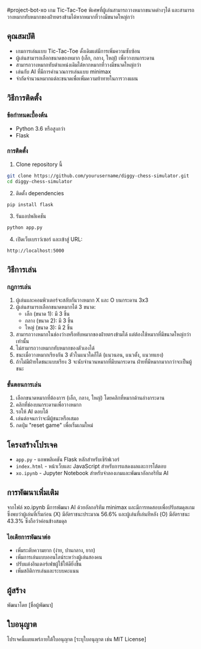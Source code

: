 #project-bot-xo
เกม Tic-Tac-Toe พิเศษที่ผู้เล่นสามารถวางหมากขนาดต่างๆได้ และสามารถวางหมากทับหมากของฝ่ายตรงข้ามได้หากหมากที่วางมีขนาดใหญ่กว่า


## คุณสมบัติ
- เกมการเล่นแบบ Tic-Tac-Toe ดั้งเดิมแต่มีการเพิ่มความซับซ้อน
- ผู้เล่นสามารถเลือกขนาดของหมาก (เล็ก, กลาง, ใหญ่) เพื่อวางบนกระดาน
- สามารถวางหมากทับตำแหน่งเดิมได้หากหมากที่วางมีขนาดใหญ่กว่า
- เล่นกับ AI ที่มีการคำนวณการเล่นแบบ minimax
- จำกัดจำนวนหมากแต่ละขนาดเพื่อเพิ่มความท้าทายในการวางแผน

## วิธีการติดตั้ง

### ข้อกำหนดเบื้องต้น
- Python 3.6 หรือสูงกว่า
- Flask

### การติดตั้ง
1. Clone repository นี้
```bash
git clone https://github.com/yourusername/diggy-chess-simulator.git
cd diggy-chess-simulator
```

2. ติดตั้ง dependencies
```bash
pip install flask
```

3. รันแอปพลิเคชัน
```bash
python app.py
```

4. เปิดเว็บเบราว์เซอร์ และเข้าสู่ URL:
```
http://localhost:5000
```

## วิธีการเล่น

### กฎการเล่น
1. ผู้เล่นและคอมพิวเตอร์จะสลับกันวางหมาก X และ O บนกระดาน 3x3
2. ผู้เล่นสามารถเลือกขนาดหมากได้ 3 ขนาด:
   - เล็ก (ขนาด 1): มี 3 ชิ้น
   - กลาง (ขนาด 2): มี 3 ชิ้น
   - ใหญ่ (ขนาด 3): มี 2 ชิ้น
3. สามารถวางหมากในช่องว่างหรือทับหมากของฝ่ายตรงข้ามได้ แต่ต้องใช้หมากที่มีขนาดใหญ่กว่าเท่านั้น
4. ไม่สามารถวางหมากทับหมากของตัวเองได้
5. ชนะเมื่อวางหมากเรียงกัน 3 ตัวในแนวใดก็ได้ (แนวนอน, แนวตั้ง, แนวทแยง)
6. ถ้าไม่มีฝ่ายใดชนะแบบเรียง 3 จะนับจำนวนหมากที่มีบนกระดาน ฝ่ายที่มีหมากมากกว่าจะเป็นผู้ชนะ

### ขั้นตอนการเล่น
1. เลือกขนาดหมากที่ต้องการ (เล็ก, กลาง, ใหญ่) โดยคลิกที่หมากด้านล่างกระดาน
2. คลิกที่ช่องบนกระดานเพื่อวางหมาก
3. รอให้ AI ตอบโต้
4. เล่นต่อจนกว่าจะมีผู้ชนะหรือเสมอ
5. กดปุ่ม "reset game" เพื่อเริ่มเกมใหม่

## โครงสร้างโปรเจค
- `app.py` - แอพพลิเคชัน Flask หลักสำหรับเซิร์ฟเวอร์
- `index.html` - หน้าเว็บและ JavaScript สำหรับการแสดงผลและการโต้ตอบ
- `xo.ipynb` - Jupyter Notebook สำหรับจำลองเกมและพัฒนาอัลกอริทึม AI

## การพัฒนาเพิ่มเติม
จากไฟล์ xo.ipynb มีการพัฒนา AI ด้วยอัลกอริทึม minimax และมีการทดสอบเพื่อปรับสมดุลเกม ซึ่งพบว่าผู้เล่นที่เริ่มก่อน (X) มีอัตราชนะประมาณ 56.6% และผู้เล่นที่เล่นทีหลัง (O) มีอัตราชนะ 43.3% ซึ่งถือว่าค่อนข้างสมดุล

### ไอเดียการพัฒนาต่อ
- เพิ่มระดับความยาก (ง่าย, ปานกลาง, ยาก)
- เพิ่มการเล่นแบบออนไลน์ระหว่างผู้เล่นสองคน
- ปรับแต่งอินเตอร์เฟซผู้ใช้ให้ดียิ่งขึ้น
- เพิ่มสถิติการเล่นและระบบคะแนน

## ผู้สร้าง
พัฒนาโดย [ชื่อผู้พัฒนา]

## ใบอนุญาต
โปรเจคนี้เผยแพร่ภายใต้ใบอนุญาต [ระบุใบอนุญาต เช่น MIT License]
